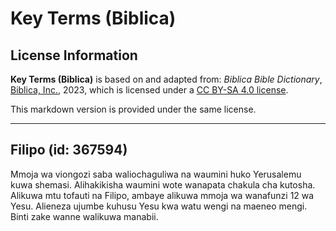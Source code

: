 # Key Terms (Biblica)

## License Information

**Key Terms (Biblica)** is based on and adapted from: _Biblica Bible Dictionary_, [Biblica, Inc.](https://www.biblica.com/), 2023, which is licensed under a [CC BY-SA 4.0 license](https://creativecommons.org/licenses/by-sa/4.0/legalcode.en).

This markdown version is provided under the same license.



--------------------------------

## Filipo (id: 367594)

Mmoja wa viongozi saba waliochaguliwa na waumini huko Yerusalemu kuwa shemasi. Alihakikisha waumini wote wanapata chakula cha kutosha. Alikuwa mtu tofauti na Filipo, ambaye alikuwa mmoja wa wanafunzi 12 wa Yesu. Alieneza ujumbe kuhusu Yesu kwa watu wengi na maeneo mengi. Binti zake wanne walikuwa manabii.


